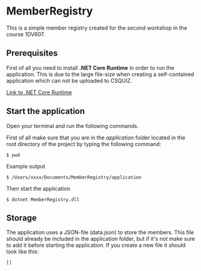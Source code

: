 # MemberRegistry

This is a simple member registry created for the second workshop in the course 1DV607.

## Prerequisites

First of all you need to install **\.NET Core Runtime** in order to run the application. This is due to the large file-size when creating a self-contained application which can not be uploaded to CSQUIZ.

[Link to .NET Core Runtime](https://www.microsoft.com/net/download)

## Start the application

Open your terminal and run the following commands.

First of all make sure that you are in the *application* folder located in the root directory of the project by typing the following command:

`$ pwd`

Example output

`$ /Users/xxxx/Documents/MemberRegistry/application`

Then start the application

`$ dotnet MemberRegistry.dll`

## Storage

The application uses a JSON-file (data.json) to store the members. This file should already be included in the application folder, but if it's not make sure to add it before starting the application. If you create a new file it should look like this:

```
[]
```